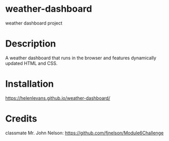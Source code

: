 # weather-dashboard

weather dashboard project

# Description

A weather dashboard that runs in the browser and features dynamically updated HTML and CSS.

# Installation

https://helenlevans.github.io/weather-dashboard/

# Credits

classmate Mr. John Nelson: https://github.com/fjnelson/Module6Challenge
